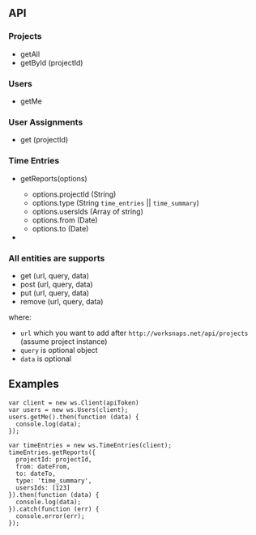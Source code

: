 ## API

### Projects
 - getAll
 - getById (projectId)
 
### Users
 - getMe

   
### User Assignments
 - get (projectId)

### Time Entries
- getReports(options)
  - options.projectId (String)
  - options.type (String `time_entries` || `time_summary`)
  - options.usersIds (Array of string)
  - options.from (Date)
  - options.to (Date)

-

### All entities are supports
 - get (url, query, data)
 - post (url, query, data)
 - put (url, query, data)
 - remove (url, query, data)

where:
 - `url` which you want to add after `http://worksnaps.net/api/projects` (assume project instance)
 - `query` is optional object 
 - `data` is optional

## Examples

```
var client = new ws.Client(apiToken)
var users = new ws.Users(client);
users.getMe().then(function (data) {
  console.log(data);
});

var timeEntries = new ws.TimeEntries(client);
timeEntries.getReports({
  projectId: projectId,
  from: dateFrom,
  to: dateTo,
  type: 'time_summary',
  usersIds: [123]
}).then(function (data) {
  console.log(data);
}).catch(function (err) {
  console.error(err);
});
```
